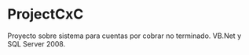 # ProjectCxC
Proyecto sobre sistema para cuentas por cobrar no terminado. VB.Net y SQL Server 2008.

